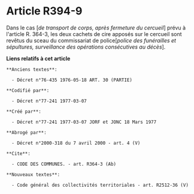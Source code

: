 # Article R394-9

Dans le cas [*de transport de corps, après fermeture du cercueil*] prévu à l'article R. 364-3, les deux cachets de cire
apposés sur le cercueil sont revêtus du sceau du commissariat de police[*police des funérailles et sépultures, surveillance
des opérations consécutives au décès*].

**Liens relatifs à cet article**

	**Anciens textes**:

	  - Décret n°76-435 1976-05-18 ART. 30 (PARTIE)

	**Codifié par**:

	  - Décret n°77-241 1977-03-07

	**Créé par**:

	  - Décret n°77-241 1977-03-07 JORF et JONC 18 Mars 1977

	**Abrogé par**:

	  - Décret n°2000-318 du 7 avril 2000 - art. 4 (V)

	**Cite**:

	  - CODE DES COMMUNES. - art. R364-3 (Ab)

	**Nouveaux textes**:

	  - Code général des collectivités territoriales - art. R2512-36 (V)
